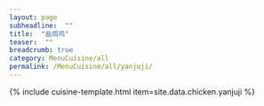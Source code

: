 ```yaml
---
layout: page
subheadline:  ""
title:  "盐焗鸡"
teaser:  "" 
breadcrumb: true
category: MenuCuisine/all
permalink: /MenuCuisine/all/yanjuji/
---
```


{% include cuisine-template.html item=site.data.chicken.yanjuji %}
